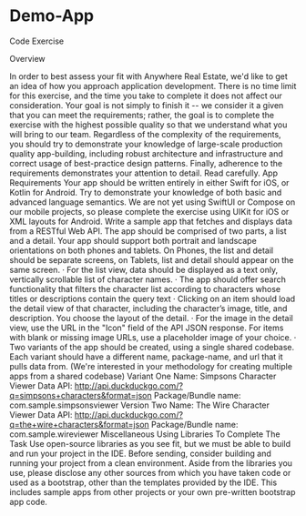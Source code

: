 # Demo-App

Code Exercise

Overview

In order to best assess your fit with Anywhere Real Estate, we'd like to get an idea of how you approach application development. There is no
time limit for this exercise, and the time you take to complete it does not affect our consideration.
Your goal is not simply to finish it -- we consider it a given that you can meet the requirements; rather, the goal is to complete the exercise
with the highest possible quality so that we understand what you will bring to our team. Regardless of the complexity of the requirements,
you should try to demonstrate your knowledge of large-scale production quality app-building, including robust architecture and infrastructure and
correct usage of best-practice design patterns.
Finally, adherence to the requirements demonstrates your attention to detail. Read carefully.
App Requirements
Your app should be written entirely in either Swift for iOS, or Kotlin for Android. Try to demonstrate your knowledge of both basic and advanced
language semantics. We are not yet using SwiftUI or Compose on our mobile projects, so please complete the exercise using UIKit for iOS or
XML layouts for Android.
Write a sample app that fetches and displays data from a RESTful Web API. The app should be comprised of two parts, a list and a detail. Your
app should support both portrait and landscape orientations on both phones and tablets.
On Phones, the list and detail should be separate screens, on Tablets, list and detail should appear on the same screen.
· For the list view, data should be displayed as a text only, vertically scrollable list of character names.
· The app should offer search functionality that filters the character list according to characters whose titles or descriptions contain the query
text
· Clicking on an item should load the detail view of that character, including the character’s image, title, and description. You choose the layout
of the detail.
· For the image in the detail view, use the URL in the "Icon" field of the API JSON response. For items with blank or missing image URLs, use
a placeholder image of your choice.
· Two variants of the app should be created, using a single shared codebase. Each variant should have a different name, package-name, and
url that it pulls data from. (We're interested in your methodology for creating multiple apps from a shared codebase)
Variant One
Name: Simpsons Character Viewer
Data API: http://api.duckduckgo.com/?q=simpsons+characters&format=json
Package/Bundle name: com.sample.simpsonsviewer
Version Two
Name: The Wire Character Viewer
Data API: http://api.duckduckgo.com/?q=the+wire+characters&format=json
Package/Bundle name: com.sample.wireviewer
Miscellaneous
Using Libraries To Complete The Task
Use open-source libraries as you see fit, but we must be able to build and run your project in the IDE. Before sending, consider building and
running your project from a clean environment.
Aside from the libraries you use, please disclose any other sources from which you have taken code or used as a bootstrap, other than the
templates provided by the IDE. This includes sample apps from other projects or your own pre-written bootstrap app code.
